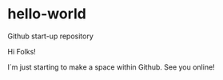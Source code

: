 # hello-world

Github start-up repository

Hi Folks!

I´m just starting to make a space within Github. See you online!
